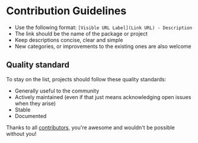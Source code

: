 # Contribution Guidelines

* Use the following format: `[Visible URL Label](Link URL) - Description`
* The link should be the name of the package or project
* Keep descriptions concise, clear and simple
* New categories, or improvements to the existing ones are also welcome

## Quality standard

To stay on the list, projects should follow these quality standards:

* Generally useful to the community
* Actively maintained (even if that just means acknowledging open issues when they arise)
* Stable
* Documented

Thanks to all [contributors](https://github.com/stefanwalther/awesome-qliksense-integration/graphs/contributors), you're awesome and wouldn't be possible without you!